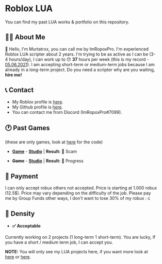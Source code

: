 <strong><h1>Roblox LUA</h1></strong>
You can find my past LUA works & portfolio on this repository. 

<h2><strong>🙍‍♂️ About Me</strong></h2>

👋 Hello, I'm Murtatrxx, you can call me by ImRopoxPro. I'm experienced Roblox LUA scripter about 2 years. I'm trying to be as active as I can be (3-4 hours/day), I can work up to 😯 <strong>37</strong> hours per week (this is my record - <a href="https://calendar.google.com/calendar/u/0/r/week/2021/5/6?pli=1">05.06.2021</a>). I am accepting short-term or medium-term jobs because I am already in a long-term project. Do you need a scripter why are you waiting, <strong>hire me!</strong>

<h2><strong>📞 Contact</strong></h2>

* My Roblox profile is <a href="https://web.roblox.com/users/1369550999/profile">here</a>.
* My Github profile is <a href="https://github.com/heynaberuy">here</a>.
* You can contact me from Discord (ImRopoxPro#7099).

<h2><strong>🕐 Past Games</strong></h2>

(these are only games, look at <a href="https://github.com/heynaberuy/roblox-projects/tree/main/LUA">here</a> for the code)

* <strong><a href="https://web.roblox.com/games/5825834765/Beta-Stelar-Piece?">Game</a></strong> - <strong><a href="https://discord.gg/cgZCCEQXcz">Studio</a></strong>
| <strong>Result:</strong> 💸 Scam

* <strong><del>Game</del></strong> - <strong><a href="https://discord.gg/g425E3G3Z3">Studio</a></strong>
| <strong>Result:</strong> 🔧 Progress

<h2><strong>💸 Payment</strong></h2>

I can only accept robux others not accepted. Price is starting at 1.000 robux (12.5$). Price may vary depending on the difficulty of the job. Please pay me by Group Funds other ways, I don't want to lose 30% of my robux : c 

<h2><strong>🥽 Density</strong></h2>

- <strong><h4>✅ Acceptable</h4></strong>

Currently working on 2 projects (1 long-term 1 short-term). You are lucky, If you have a short / medium term job, I can accept you.

<strong>NOTE:</strong> You will only see my LUA projects here, if you want more look at <a href="https://github.com/heynaberuy/visualbot">here</a> or <a href="https://github.com/heynaberuy/djs-bot">here</a>.
